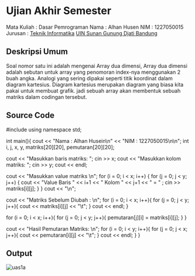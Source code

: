 # Ujian Akhir Semester 
Mata Kuliah 	: Dasar Pemrograman
Nama		      : Alhan Husen
NIM		        :	1227050015
Jurusan		    : [Teknik Informatika](http://if.uinsgd.ac.id/) [UIN Sunan Gunung Djati Bandung](https://uinsgd.ac.id/) 

## Deskripsi Umum
Soal nomor satu ini adalah mengenai Array dua dimensi, Array dua dimensi adalah sebutan untuk array yang penomoran index-nya menggunakan 2 buah angka. Analogi yang sering dipakai seperti titik koordinat dalam diagram kartesius. Diagram kartesius merupakan diagram yang biasa kita pakai untuk membuat grafik. jadi sebuah array akan membentuk sebuah matriks dalam codingan tersebut.

## Source Code
#include <iostream>
using namespace std;

int main(){
  cout << "Nama : Alhan Husein\n"
  	   << "NIM  : 1227050015\n\n";
  int i, j, x, y, matriks[20][20], pemutaran[20][20];

  cout << "Masukkan baris matriks: ";
  cin >> x;
  cout << "Masukkan kolom matriks: ";
  cin >> y;
  cout << endl;

  cout << "Masukkan value matriks \n";
  for (i = 0; i < x; i++) {
    for (j = 0; j < y; j++) {
      cout << "Value Baris " << i+1 << " Kolom " << j+1 << " = " ;
	  cin  >> matriks[i][j];
    }
  }
  cout << "\n";

  cout << "Matriks Sebelum Diubah : \n";
  for (i = 0; i < x; i++){
    for (j = 0; j < y; j++){
      cout << matriks[i][j] << "\t";
    }
    cout << endl;
  }
  
  
  for (i = 0; i < x; i++){
    for (j = 0; j < y; j++){
      pemutaran[j][i] = matriks[i][j];
    }
  }

  cout << "Hasil Pemutaran Matriks: \n";
  for (i = 0; i < y; i++){
    for (j = 0; j < x; j++){
      cout << pemutaran[i][j] << "\t";
    }
    cout << endl;
  }
}

## Output
  ![uas1a](https://user-images.githubusercontent.com/120738510/209471927-4e0b3dac-2a13-4acd-b951-a5aa95ed9461.jpg)
